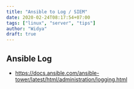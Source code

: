```yaml
---
title: "Ansible to Log / SIEM"
date: 2020-02-24T08:17:54+07:00
tags: ["linux", "server", "tips"]
author: "Widya"
draft: true
---
```


## Ansible Log

* https://docs.ansible.com/ansible-tower/latest/html/administration/logging.html

